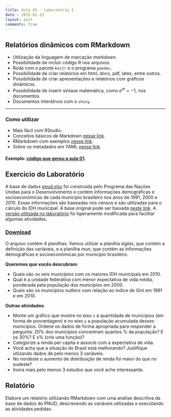 ```yaml
---
title: Aula 03 - Laboratório I
date : 2015-01-23
layout: post
comments: true
--- 
```


## Relatórios dinâmicos com RMarkdown

- Utilização da linguagem de marcação _markdown_.
- Possibilidade de incluir código R nos arquivos.
- Roda com o pacote `knitr` e o programa `pandoc`.
- Possibilidade de criar relatórios em html, docx, pdf, latex, entre outros.
- Possibilidade de criar apresentações e relatórios com gráficos dinãmicos.
- Possibilidade de inserir sintaxe matemática, como $e^{i\pi}=-1$, nos documentos.
- Documentos interativos com o `shiny`.

---

### Como utilizar

- Mais fácil com RStudio.
- Conceitos básicos de Markdown [nesse link](http://daringfireball.net/projects/markdown/).
- RMarkdown com exemplos [nesse link](http://rmarkdown.rstudio.com/).
- Sobre os metadados em YAML [nesse link](http://rmarkdown.rstudio.com/html_document_format.html).

#### Exemplo: [código que gerou a aula 01](https://github.com/curso-r/curso-r.github.com/blob/master/posts/aula01.Rmd).



## Exercício do Laboratório

A base de dados [pnud.xlsx](http://curso-r.github.io/assets/data/pnud.xlsx) foi construida pelo Programa das Nações Unidas para o Desenvolvimento e contém informações demográficas e socioeconômicas de cada município brasileiro nos anos de 1991, 2000 e 2010. Essas informações são baseadas nos censos e são utilizadas para o cálculo do IDH municipal. A base
original pode ser baixada [neste link](http://www.atlasbrasil.org.br/2013/pt/download/). A [versão utilizada no laboratório](http://curso-r.github.io/assets/data/pnud.xlsx) foi ligeiramente modificada para facilitar algumas atividades.

### [Download](http://curso-r.github.io/assets/data/pnud.xlsx)

O arquivo contém 4 planilhas. Vamos utilizar a planilha _siglas_, que contém a definição das variáveis,
e a planilha _mun_, que contém as informações demográficas e socioeconômicas por município 
brasileiro.

__Queremos que vocês descubram__:

- Quais são os seis municípios com os maiores IDH municipais em 2010.
- Qual é a unidade federativa com menor expectativa de vida média, ponderada pela população dos municípios em 2000.
- Quais são os municípios _outliers_ com relação ao índice de Gini em 1991 e em 2010. 

__Outras atividades__:

- Monte um gráfico que mostre no eixo `x` a quantidade de municípios (em forma de porcentagem) e no eixo `y` a população acumulada desses municípios. Ordene os dados de forma apropriada para responder a pergunta: 20% dos municípios concentram quantos % da população? E os 30%? E x% (crie uma função)?
- Categorize a renda per capita e associe com a expectativa de vida.
- Você acha que a situação do Brasil está melhorando? Justifique utlizando dados de pelo menos 3 variáveis.
- No nordeste o aumento de distribuição de renda foi maior do que no sudeste?
- Insira mais pelo menos 3 estudos que você ache interessante.

## Relatório

Elabore um relatório utilizando RMarkdown com uma análise descritiva da base de dados do PNUD, 
descrevendo as variáveis utilizadas e executando as atividades pedidas.
